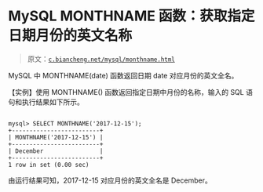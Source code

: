 # MySQL MONTHNAME 函数：获取指定日期月份的英文名称

> 原文：[`c.biancheng.net/mysql/monthname.html`](http://c.biancheng.net/mysql/monthname.html)

MySQL 中 MONTHNAME(date) 函数返回日期 date 对应月份的英文全名。

【实例】使用 MONTHNAME() 函数返回指定日期中月份的名称，输入的 SQL 语句和执行结果如下所示。

```

mysql> SELECT MONTHNAME('2017-12-15');
+-------------------------+
| MONTHNAME('2017-12-15') |
+-------------------------+
| December                |
+-------------------------+
1 row in set (0.00 sec)
```

由运行结果可知，2017-12-15 对应月份的英文全名是 December。